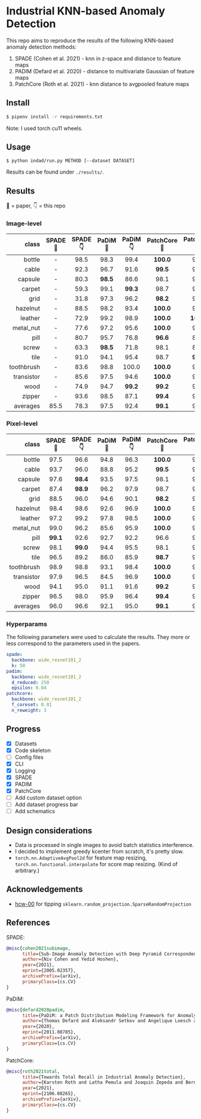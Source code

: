 # Industrial KNN-based Anomaly Detection

This repo aims to reproduce the results of the following KNN-based anomaly detection methods:

1. SPADE (Cohen et al. 2021) - knn in z-space and distance to feature maps
2. PADIM (Defard et al. 2020) - distance to multivariate Gaussian of feature maps
3. PatchCore (Roth et al. 2021) - knn distance to avgpooled feature maps

## Install

```bash
$ pipenv install -r requirements.txt
```
Note: I used torch cu11 wheels.

## Usage

```
$ python indad/run.py METHOD [--dataset DATASET]
```
Results can be found under `./results/`.

## Results

📝 = paper, 👇 = this repo

### Image-level

| class      | SPADE 📝 | SPADE 👇 | PaDiM 📝 | PaDiM 👇| PatchCore 📝 | PatchCore 👇 |
|-----------:|:--------:|:--------:|:--------:|:-------:|:------------:|:------------:|
| bottle     | -        | 98.5     | 98.3     | 99.4    | **100.0**    | 99.9         |
| cable      | -        | 92.3     | 96.7     | 91.6    | **99.5**     | 94.5         |
| capsule    | -        | 80.3     | **98.5** | 86.6    | 98.1         | 92.2         |
| carpet     | -        | 59.3     | 99.1     | **99.3**| 98.7         | 95.2         |
| grid       | -        | 31.8     | 97.3     | 96.2    | **98.2**     | 91.2         |
| hazelnut   | -        | 88.5     | 98.2     | 93.4    | **100.0**    | 98.3         |
| leather    | -        | 72.9     | 99.2     | 98.9    | **100.0**    | **100.0**    |
| metal_nut  | -        | 77.6     | 97.2     | 95.6    | **100.0**    | 95.5         |
| pill       | -        | 80.7     | 95.7     | 76.8    | **96.6**     | 88.1         |
| screw      | -        | 63.3     | **98.5** | 71.8    | 98.1         | 81.4         |
| tile       | -        | 91.0     | 94.1     | 95.4    | 98.7         | **99.1**     |
| toothbrush | -        | 83.6     | 98.8     | 100.0   | **100.0**    | 90.6         |
| transistor | -        | 85.6     | 97.5     | 94.6    | **100.0**    | 98.3         |
| wood       | -        | 74.9     | 94.7     | **99.2**| **99.2**     | 98.4         |
| zipper     | -        | 93.6     | 98.5     | 87.1    | **99.4**     | 98.0         |
| averages   | 85.5     | 78.3     | 97.5     | 92.4    | **99.1**     | 93.4         |

### Pixel-level

| class      | SPADE 📝 | SPADE 👇 | PaDiM 📝 | PaDiM 👇| PatchCore 📝 | PatchCore 👇 |
|-----------:|:--------:|:--------:|:--------:|:-------:|:------------:|:------------:|
| bottle     | 97.5     | 96.6     | 94.8     | 96.3    | **100.0**    | 96.1         | 
| cable      | 93.7     | 96.0     | 88.8     | 95.2    | **99.5**     | 97.6         | 
| capsule    | 97.6     | **98.4** | 93.5     | 97.5    | 98.1         | 96.8         | 
| carpet     | 87.4     | **98.9** | 96.2     | 97.9    | 98.7         | 97.6         | 
| grid       | 88.5     | 96.0     | 94.6     | 90.1    | **98.2**     | 94.4         | 
| hazelnut   | 98.4     | 98.6     | 92.6     | 96.9    | **100.0**    | 98.0         | 
| leather    | 97.2     | 99.2     | 97.8     | 98.5    | **100.0**    | 98.3         | 
| metal_nut  | 99.0     | 96.2     | 85.6     | 95.9    | **100.0**    | 96.5         | 
| pill       | **99.1** | 92.6     | 92.7     | 92.2    | 96.6         | 98.0         | 
| screw      | 98.1     | **99.0** | 94.4     | 95.5    | 98.1         | 96.3         | 
| tile       | 96.5     | 89.2     | 86.0     | 85.9    | **98.7**     | 91.0         | 
| toothbrush | 98.9     | 98.8     | 93.1     | 98.4    | **100.0**    | 97.9         | 
| transistor | 97.9     | 96.5     | 84.5     | 96.9    | **100.0**    | 97.9         | 
| wood       | 94.1     | 95.0     | 91.1     | 91.6    | **99.2**     | 92.0         | 
| zipper     | 96.5     | 98.0     | 95.9     | 96.4    | **99.4**     | 96.0         | 
| averages   | 96.0     | 96.6     | 92.1     | 95.0    | **99.1**     | 94.7         | 

### Hyperparams

The following parameters were used to calculate the results. 
They more or less correspond to the parameters used in the papers.

```yaml
spade:
  backbone: wide_resnet101_2
  k: 50
padim:
  backbone: wide_resnet101_2
  d_reduced: 250
  epsilon: 0.04
patchcore:
  backbone: wide_resnet101_2
  f_coreset: 0.01
  n_reweight: 3
```

## Progress

- [x] Datasets
- [x] Code skeleton
- [ ] Config files
- [x] CLI
- [x] Logging
- [x] SPADE
- [x] PADIM
- [x] PatchCore
- [ ] Add custom dataset option
- [ ] Add dataset progress bar
- [ ] Add schematics

## Design considerations

- Data is processed in single images to avoid batch statistics interference.
- I decided to implement greedy kcenter from scratch, it's pretty slow.
- `torch.nn.AdaptiveAvgPool2d` for feature map resizing, `torch.nn.functional.interpolate` for score map resizing. (Kind of arbitrary.)

## Acknowledgements

-  [hcw-00](https://github.com/hcw-00) for tipping `sklearn.random_projection.SparseRandomProjection`

## References

SPADE:
```bibtex
@misc{cohen2021subimage,
      title={Sub-Image Anomaly Detection with Deep Pyramid Correspondences}, 
      author={Niv Cohen and Yedid Hoshen},
      year={2021},
      eprint={2005.02357},
      archivePrefix={arXiv},
      primaryClass={cs.CV}
}
```

PaDiM:
```bibtex
@misc{defard2020padim,
      title={PaDiM: a Patch Distribution Modeling Framework for Anomaly Detection and Localization}, 
      author={Thomas Defard and Aleksandr Setkov and Angelique Loesch and Romaric Audigier},
      year={2020},
      eprint={2011.08785},
      archivePrefix={arXiv},
      primaryClass={cs.CV}
}
```

PatchCore:
```bibtex
@misc{roth2021total,
      title={Towards Total Recall in Industrial Anomaly Detection}, 
      author={Karsten Roth and Latha Pemula and Joaquin Zepeda and Bernhard Schölkopf and Thomas Brox and Peter Gehler},
      year={2021},
      eprint={2106.08265},
      archivePrefix={arXiv},
      primaryClass={cs.CV}
}
```

